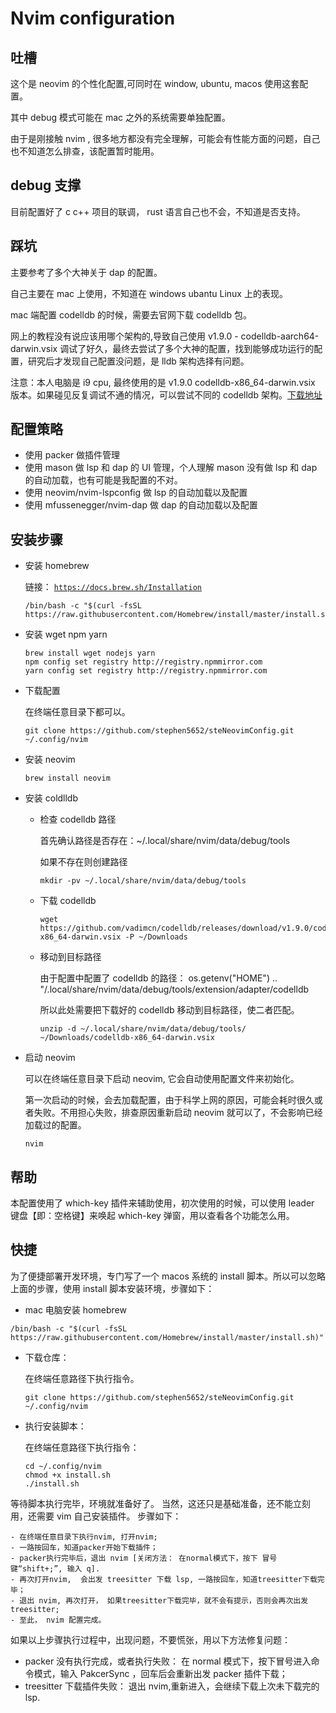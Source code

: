 # Nvim configuration

## 吐槽

这个是 neovim 的个性化配置,可同时在 window, ubuntu, macos 使用这套配置。

其中 debug 模式可能在 mac 之外的系统需要单独配置。

由于是刚接触 nvim , 很多地方都没有完全理解，可能会有性能方面的问题，自己也不知道怎么排查，该配置暂时能用。

## debug 支撑

目前配置好了 c c++ 项目的联调， rust 语言自己也不会，不知道是否支持。

## 踩坑

主要参考了多个大神关于 dap 的配置。

自己主要在 mac 上使用，不知道在 windows ubantu Linux 上的表现。

mac 端配置 codelldb 的时候，需要去官网下载 codelldb 包。

网上的教程没有说应该用哪个架构的,导致自己使用 v1.9.0 - codelldb-aarch64-darwin.vsix
调试了好久，最终去尝试了多个大神的配置，找到能够成功运行的配置，研究后才发现自己配置没问题，是 lldb 架构选择有问题。

注意：本人电脑是 i9 cpu, 最终使用的是 v1.9.0 codelldb-x86_64-darwin.vsix 版本。如果碰见反复调试不通的情况，可以尝试不同的 codelldb 架构。[下载地址](https://github.com/vadimcn/codelldb/releases)

## 配置策略

- 使用 packer 做插件管理
- 使用 mason 做 lsp 和 dap 的 UI 管理，个人理解 mason 没有做 lsp 和 dap 的自动加载，也有可能是我配置的不对。
- 使用 neovim/nvim-lspconfig 做 lsp 的自动加载以及配置
- 使用 mfussenegger/nvim-dap 做 dap 的自动加载以及配置

## 安装步骤

- 安装 homebrew

  链接： [`https://docs.brew.sh/Installation`](https://docs.brew.sh/Installation)

  ```shell
  /bin/bash -c "$(curl -fsSL https://raw.githubusercontent.com/Homebrew/install/master/install.sh)"
  ```

- 安装 wget npm yarn

  ```shell
  brew install wget nodejs yarn
  npm config set registry http://registry.npmmirror.com
  yarn config set registry http://registry.npmmirror.com
  ```

- 下载配置

  在终端任意目录下都可以。

  ```shell
  git clone https://github.com/stephen5652/steNeovimConfig.git  ~/.config/nvim
  ```

- 安装 neovim

  ```shell
  brew install neovim
  ```

- 安装 coldlldb

  - 检查 codelldb 路径

    首先确认路径是否存在：~/.local/share/nvim/data/debug/tools

    如果不存在则创建路径

    ```shell
    mkdir -pv ~/.local/share/nvim/data/debug/tools
    ```

  - 下载 codelldb

    ```shell
    wget https://github.com/vadimcn/codelldb/releases/download/v1.9.0/codelldb-x86_64-darwin.vsix -P ~/Downloads
    ```

  - 移动到目标路径

    由于配置中配置了 codelldb 的路径： os.getenv("HOME") .. "/.local/share/nvim/data/debug/tools/extension/adapter/codelldb

    所以此处需要把下载好的 codelldb 移动到目标路径，使二者匹配。

    ```shell
    unzip -d ~/.local/share/nvim/data/debug/tools/ ~/Downloads/codelldb-x86_64-darwin.vsix
    ```

- 启动 neovim

  可以在终端任意目录下启动 neovim, 它会自动使用配置文件来初始化。

  第一次启动的时候，会去加载配置，由于科学上网的原因，可能会耗时很久或者失败。不用担心失败，排查原因重新启动 neovim 就可以了，不会影响已经加载过的配置。

  ```shell
  nvim
  ```

## 帮助

本配置使用了 which-key 插件来辅助使用，初次使用的时候，可以使用 leader 键盘【即：空格键】来唤起 which-key 弹窗，用以查看各个功能怎么用。

## 快捷

为了便捷部署开发环境，专门写了一个 macos 系统的 install 脚本。所以可以忽略上面的步骤，使用 install 脚本安装环境，步骤如下：

- mac 电脑安装 homebrew

```shell
/bin/bash -c "$(curl -fsSL https://raw.githubusercontent.com/Homebrew/install/master/install.sh)"
```

- 下载仓库：

  在终端任意路径下执行指令。

  ```shell
  git clone https://github.com/stephen5652/steNeovimConfig.git  ~/.config/nvim
  ```

- 执行安装脚本：

  在终端任意路径下执行指令：

  ```shell
  cd ~/.config/nvim
  chmod +x install.sh
  ./install.sh
  ```

等待脚本执行完毕，环境就准备好了。
当然，这还只是基础准备，还不能立刻用，还需要 vim 自己安装插件。 步骤如下：

    - 在终端任意目录下执行nvim, 打开nvim;
    - 一路按回车，知道packer开始下载插件；
    - packer执行完毕后，退出 nvim [关闭方法： 在normal模式下，按下 冒号键“shift+;”, 输入 q].
    - 再次打开nvim,  会出发 treesitter 下载 lsp, 一路按回车，知道treesitter下载完毕；
    - 退出 nvim, 再次打开， 如果treesitter下载完毕，就不会有提示，否则会再次出发 treesitter;
    - 至此， nvim 配置完成。

如果以上步骤执行过程中，出现问题，不要慌张，用以下方法修复问题：

- packer 没有执行完成，或者执行失败： 在 normal 模式下，按下冒号进入命令模式，输入 PakcerSync ，回车后会重新出发 packer 插件下载；
- treesitter 下载插件失败： 退出 nvim,重新进入，会继续下载上次未下载完的 lsp.
